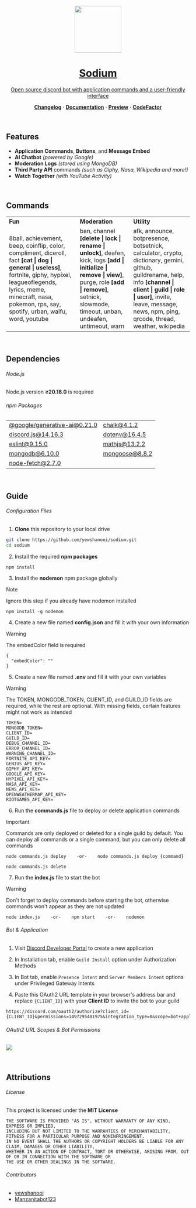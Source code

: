 <p align="center">
	<a href="https://skyelements.github.io/sodium.html">
		<img src=".github/icons/sodium.png" height="128">
		<h1 align="center">Sodium</h1>
		<p align="center">Open source discord bot with application commands and a user-friendly interface</p>
	</a>
</p>

<p align="center">
	<a href="https://github.com/yewshanooi/sodium/releases"><strong>Changelog</strong></a> ·
	<a href="https://github.com/yewshanooi/sodium/blob/main/README.md#guide"><strong>Documentation</strong></a> ·
	<a href="https://skyelements.github.io/commands.html"><strong>Preview</strong></a> ·
	<a href="https://www.codefactor.io/repository/github/yewshanooi/sodium"><strong>CodeFactor</strong></a>
</p>
<br/>

## Features
- **Application Commands**, **Buttons**, and **Message Embed**
- **AI Chatbot** *(powered by Google)*
- **Moderation Logs** *(stored using MongoDB)*
- **Third Party API** commands *(such as Giphy, Nasa, Wikipedia and more!)*
- **Watch Together** *(with YouTube Activity)*
<br/>

## Commands
<table>
	<tr>
		<td><b>Fun</b></td>
		<td><b>Moderation</b></td>
		<td><b>Utility</b></td>
	</tr>
	<tr>
		<td>8ball, achievement, beep, coinflip, color, compliment, diceroll, fact <b>[cat | dog | general | useless]</b>, fortnite, giphy, hypixel, leagueoflegends, lyrics, meme, minecraft, nasa, pokemon, rps, say, spotify, urban, waifu, word, youtube</td>
		<td>ban, channel <b>[delete | lock | rename | unlock]</b>, deafen, kick, logs <b>[add | initialize | remove | view]</b>, purge, role <b>[add | remove]</b>, setnick, slowmode, timeout, unban, undeafen, untimeout, warn</td>
		<td>afk, announce, botpresence, botsetnick, calculator, crypto, dictionary, gemini, github, guildrename, help, info <b>[channel | client | guild | role | user]</b>, invite, leave, message, news, npm, ping, qrcode, thread, weather, wikipedia</td>
	</tr>
</table>
<br/>

## Dependencies
###### Node.js
Node.js version **≥20.18.0** is required

###### npm Packages
<table>
	<tr>
		<td><a href="https://www.npmjs.com/package/@google/generative-ai">@google/generative-ai@0.21.0</a></td>
		<td><a href="https://www.npmjs.com/package/chalk">chalk@4.1.2</a></td>
	</tr>
	<tr>
		<td><a href="https://www.npmjs.com/package/discord.js">discord.js@14.16.3</a></td>
		<td><a href="https://www.npmjs.com/package/dotenv">dotenv@16.4.5</a></td>
	</tr>
	<tr>
		<td><a href="https://www.npmjs.com/package/eslint">eslint@9.15.0</a></td>
		<td><a href="https://www.npmjs.com/package/mathjs">mathjs@13.2.2</a></td>
	</tr>
	<tr>
		<td><a href="https://www.npmjs.com/package/mongodb">mongodb@6.10.0</a></td>
		<td><a href="https://www.npmjs.com/package/mongoose">mongoose@8.8.2</a></td>
	</td>
	<tr>
		<td><a href="https://www.npmjs.com/package/node-fetch">node-fetch@2.7.0</a></td>
		<td></td>
	</td>
</table>
<br/>

## Guide
###### Configuration Files
1. **Clone** this repository to your local drive
```sh
git clone https://github.com/yewshanooi/sodium.git
cd sodium
```
2. Install the required **npm packages**
```
npm install
```
3. Install the **nodemon** npm package globally
> [!NOTE]
> Ignore this step if you already have nodemon installed
```
npm install -g nodemon
```
4. Create a new file named **config.json** and fill it with your own information<br/>
> [!WARNING]
> The embedColor field is required
```
{
  "embedColor": ""
}
```
5. Create a new file named **.env** and fill it with your own variables<br/>
> [!WARNING]
> The TOKEN, MONGODB_TOKEN, CLIENT_ID, and GUILD_ID fields are required, while the rest are optional. With missing fields, certain features might not work as intended
```
TOKEN=
MONGODB_TOKEN=
CLIENT_ID=
GUILD_ID=
DEBUG_CHANNEL_ID=
ERROR_CHANNEL_ID=
WARNING_CHANNEL_ID=
FORTNITE_API_KEY=
GENIUS_API_KEY=
GIPHY_API_KEY=
GOOGLE_API_KEY=
HYPIXEL_API_KEY=
NASA_API_KEY=
NEWS_API_KEY=
OPENWEATHERMAP_API_KEY=
RIOTGAMES_API_KEY=
```
6. Run the **commands.js** file to deploy or delete application commands<br/>
> [!IMPORTANT]
> Commands are only deployed or deleted for a single guild by default. You can deploy all commands or a single command, but you can only delete all commands
```
node commands.js deploy    -or-    node commands.js deploy {command}
```
```
node commands.js delete
```
7. Run the **index.js** file to start the bot<br/>
> [!WARNING] 
> Don't forget to deploy commands before starting the bot, otherwise commands won't appear as they are not updated
```
node index.js    -or-    npm start    -or-    nodemon
```

###### Bot & Application
1. Visit [Discord Developer Portal](https://discord.com/developers/applications) to create a new application

2. In Installation tab, enable `Guild Install` option under Authorization Methods

3. In Bot tab, enable `Presence Intent` and `Server Members Intent` options under Privileged Gateway Intents

4. Paste this OAuth2 URL template in your browser's address bar and replace `{CLIENT_ID}` with your **Client ID** to invite the bot to your guild
```url
https://discord.com/oauth2/authorize?client_id={CLIENT_ID}&permissions=1497295481975&integration_type=0&scope=bot+applications.commands
```

###### OAuth2 URL Scopes & Bot Permissions
<p align="left">
	<img src=".github/oauth2.png"/>
</p>
<br/>

## Attributions
###### License
This project is licensed under the **MIT License**
```
THE SOFTWARE IS PROVIDED "AS IS", WITHOUT WARRANTY OF ANY KIND, EXPRESS OR IMPLIED, 
INCLUDING BUT NOT LIMITED TO THE WARRANTIES OF MERCHANTABILITY, FITNESS FOR A PARTICULAR PURPOSE AND NONINFRINGEMENT. 
IN NO EVENT SHALL THE AUTHORS OR COPYRIGHT HOLDERS BE LIABLE FOR ANY CLAIM, DAMAGES OR OTHER LIABILITY, 
WHETHER IN AN ACTION OF CONTRACT, TORT OR OTHERWISE, ARISING FROM, OUT OF OR IN CONNECTION WITH THE SOFTWARE OR 
THE USE OR OTHER DEALINGS IN THE SOFTWARE.
```

###### Contributors
- [yewshanooi](https://github.com/yewshanooi)
- [Manzanitabot123](https://github.com/Manzanitabot123)
